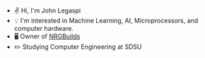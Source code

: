 
- ✌️ Hi, I'm John Legaspi
- 💡 I'm interested in Machine Learning, AI, Microprocessors, and computer hardware. 
- 🖥️ Owner of [NRGBuilds](https://www.jawa.gg/sp/35131/nrgbuilds)
- ✏️ Studying Computer Engineering at SDSU
